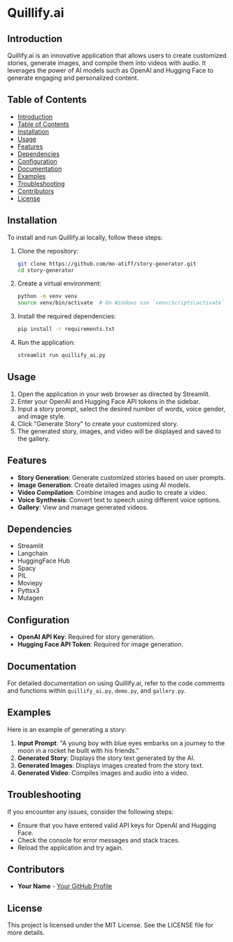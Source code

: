 # Quillify.ai

## Introduction
Quillify.ai is an innovative application that allows users to create customized stories, generate images, and compile them into videos with audio. It leverages the power of AI models such as OpenAI and Hugging Face to generate engaging and personalized content.

## Table of Contents
- [Introduction](#introduction)
- [Table of Contents](#table-of-contents)
- [Installation](#installation)
- [Usage](#usage)
- [Features](#features)
- [Dependencies](#dependencies)
- [Configuration](#configuration)
- [Documentation](#documentation)
- [Examples](#examples)
- [Troubleshooting](#troubleshooting)
- [Contributors](#contributors)
- [License](#license)

## Installation
To install and run Quillify.ai locally, follow these steps:

1. Clone the repository:
    ```bash
    git clone https://github.com/mo-atiff/story-generator.git
    cd story-generator
    ```

2. Create a virtual environment:
    ```bash
    python -m venv venv
    source venv/bin/activate  # On Windows use `venv\Scripts\activate`
    ```

3. Install the required dependencies:
    ```bash
    pip install -r requirements.txt
    ```

4. Run the application:
    ```bash
    streamlit run quillify_ai.py
    ```

## Usage
1. Open the application in your web browser as directed by Streamlit.
2. Enter your OpenAI and Hugging Face API tokens in the sidebar.
3. Input a story prompt, select the desired number of words, voice gender, and image style.
4. Click "Generate Story" to create your customized story.
5. The generated story, images, and video will be displayed and saved to the gallery.

## Features
- **Story Generation**: Generate customized stories based on user prompts.
- **Image Generation**: Create detailed images using AI models.
- **Video Compilation**: Combine images and audio to create a video.
- **Voice Synthesis**: Convert text to speech using different voice options.
- **Gallery**: View and manage generated videos.

## Dependencies
- Streamlit
- Langchain
- HuggingFace Hub
- Spacy
- PIL
- Moviepy
- Pyttsx3
- Mutagen

## Configuration
- **OpenAI API Key**: Required for story generation.
- **Hugging Face API Token**: Required for image generation.

## Documentation
For detailed documentation on using Quillify.ai, refer to the code comments and functions within `quillify_ai.py`, `demo.py`, and `gallery.py`.

## Examples
Here is an example of generating a story:

1. **Input Prompt**: "A young boy with blue eyes embarks on a journey to the moon in a rocket he built with his friends."
2. **Generated Story**: Displays the story text generated by the AI.
3. **Generated Images**: Displays images created from the story text.
4. **Generated Video**: Compiles images and audio into a video.

## Troubleshooting
If you encounter any issues, consider the following steps:
- Ensure that you have entered valid API keys for OpenAI and Hugging Face.
- Check the console for error messages and stack traces.
- Reload the application and try again.

## Contributors
- **Your Name** - [Your GitHub Profile](https://github.com/yourusername)

## License
This project is licensed under the MIT License. See the LICENSE file for more details.
